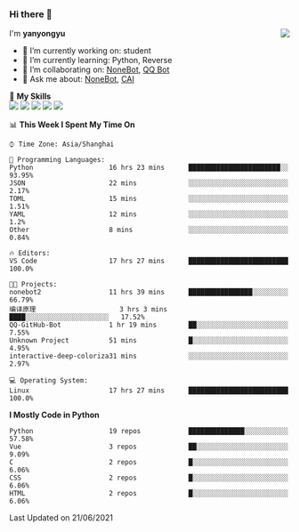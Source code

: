 ### Hi there 👋

<a href="#">
  <img align="right" src="https://github-readme-stats.vercel.app/api?username=yanyongyu&count_private=true&show_icons=true&bg_color=15,f2f7fd,E0EAFC" />
</a>

I'm **yanyongyu**

- 🔭 I’m currently working on: student
- 🌱 I’m currently learning: Python, Reverse
- 👯 I’m collaborating on: [NoneBot](https://github.com/nonebot), [QQ Bot](https://github.com/Mrs4s/go-cqhttp)
- 💬 Ask me about: [NoneBot](https://github.com/nonebot), [CAI](https://github.com/cscs181/CAI)

🌟 **My Skills**  
![](https://img.shields.io/badge/-Python-3e74a2?style=flat-square&logo=Python&logoColor=fff)
![](https://img.shields.io/badge/-Vue-4fc08d?style=flat-square&logo=Vue.js&logoColor=fff)
![](https://img.shields.io/badge/-Node.js-339933?style=flat-square&logo=Node.js&logoColor=fff)
![](https://img.shields.io/badge/-Docker-2496ED?style=flat-square&logo=Docker&logoColor=fff)
![](https://img.shields.io/badge/-Linux-000000?style=flat-square&logo=Linux&logoColor=fff)

<!--START_SECTION:waka-->
📊 **This Week I Spent My Time On** 

```text
⌚︎ Time Zone: Asia/Shanghai

💬 Programming Languages: 
Python                   16 hrs 23 mins      ███████████████████████░░   93.95% 
JSON                     22 mins             ░░░░░░░░░░░░░░░░░░░░░░░░░   2.17% 
TOML                     15 mins             ░░░░░░░░░░░░░░░░░░░░░░░░░   1.51% 
YAML                     12 mins             ░░░░░░░░░░░░░░░░░░░░░░░░░   1.2% 
Other                    8 mins              ░░░░░░░░░░░░░░░░░░░░░░░░░   0.84%

🔥 Editors: 
VS Code                  17 hrs 27 mins      █████████████████████████   100.0%

🐱‍💻 Projects: 
nonebot2                 11 hrs 39 mins      ████████████████░░░░░░░░░   66.79% 
编译原理                     3 hrs 3 mins        ████░░░░░░░░░░░░░░░░░░░░░   17.52% 
QQ-GitHub-Bot            1 hr 19 mins        ██░░░░░░░░░░░░░░░░░░░░░░░   7.55% 
Unknown Project          51 mins             █░░░░░░░░░░░░░░░░░░░░░░░░   4.95% 
interactive-deep-coloriza31 mins             ░░░░░░░░░░░░░░░░░░░░░░░░░   2.97%

💻 Operating System: 
Linux                    17 hrs 27 mins      █████████████████████████   100.0%

```

**I Mostly Code in Python** 

```text
Python                   19 repos            ██████████████░░░░░░░░░░░   57.58% 
Vue                      3 repos             ██░░░░░░░░░░░░░░░░░░░░░░░   9.09% 
C                        2 repos             █░░░░░░░░░░░░░░░░░░░░░░░░   6.06% 
CSS                      2 repos             █░░░░░░░░░░░░░░░░░░░░░░░░   6.06% 
HTML                     2 repos             █░░░░░░░░░░░░░░░░░░░░░░░░   6.06%

```



 Last Updated on 21/06/2021
<!--END_SECTION:waka-->
